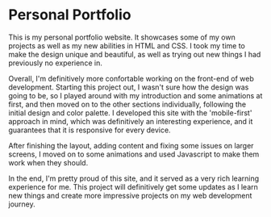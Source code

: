 # Personal Portfolio

This is my personal portfolio website. It showcases some of my own projects as well as my new abilities in HTML and CSS. I took my time to make the design unique and beautiful, as well as trying out new things I had previously no experience in.

Overall, I'm definitively more confortable working on the front-end of web development. Starting this project out, I wasn't sure how the design was going to be, so I played around with my introduction and some animations at first, and then moved on to the other sections individually, following the initial design and color palette. I developed this site with the 'mobile-first' approach in mind, which was definitively an interesting experience, and it guarantees that it is responsive for every device.

After finishing the layout, adding content and fixing some issues on larger screens, I moved on to some animations and used Javascript to make them work when they should.

In the end, I'm pretty proud of this site, and it served as a very rich learning experience for me. This project will definitively get some updates as I learn new things and create more impressive projects on my web development journey.